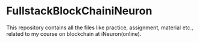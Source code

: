 # FullstackBlockChainiNeuron
This repository contains all the files like practice, assignment, material etc., related to my course on blockchain at iNeuron(online).
